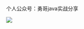 个人公众号：勇哥java实战分享

![](https://oscimg.oschina.net/oscnet/up-9a84ebdc2d42e5dce07580c3f1dc7865795.JPEG)

